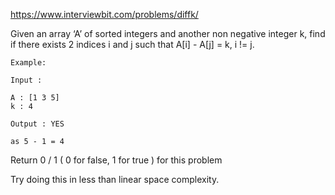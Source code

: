 https://www.interviewbit.com/problems/diffk/




Given an array ‘A’ of sorted integers and another non negative integer k, find if there exists 2 indices i and j such that A[i] - A[j] = k, i != j.

    Example:

    Input : 

    A : [1 3 5] 
    k : 4

    Output : YES

    as 5 - 1 = 4 

Return 0 / 1 ( 0 for false, 1 for true ) for this problem

Try doing this in less than linear space complexity.
